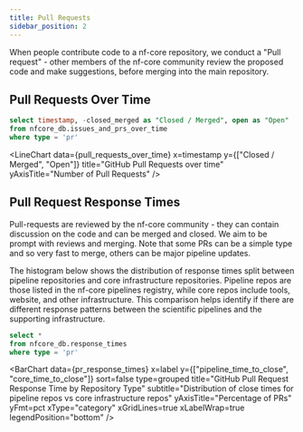 ```yaml
---
title: Pull Requests
sidebar_position: 2
---
```


When people contribute code to a nf-core repository, we conduct a "Pull request" - other members of the nf-core community review the proposed code and make suggestions, before merging into the main repository.

## Pull Requests Over Time

```sql pull_requests_over_time
select timestamp, -closed_merged as "Closed / Merged", open as "Open"
from nfcore_db.issues_and_prs_over_time
where type = 'pr'
```

<LineChart
  data={pull_requests_over_time}
  x=timestamp
  y={["Closed / Merged", "Open"]}
  title="GitHub Pull Requests over time"
  yAxisTitle="Number of Pull Requests"
/>

## Pull Request Response Times

Pull-requests are reviewed by the nf-core community - they can contain discussion on the code and can be merged and closed. We aim to be prompt with reviews and merging. Note that some PRs can be a simple type and so very fast to merge, others can be major pipeline updates.

The histogram below shows the distribution of response times split between pipeline repositories and core infrastructure repositories. Pipeline repos are those listed in the nf-core pipelines registry, while core repos include tools, website, and other infrastructure. This comparison helps identify if there are different response patterns between the scientific pipelines and the supporting infrastructure.

```sql pr_response_times
select *
from nfcore_db.response_times
where type = 'pr'
```

<BarChart
data={pr_response_times}
x=label
y={["pipeline_time_to_close", "core_time_to_close"]}
sort=false
type=grouped
title="GitHub Pull Request Response Time by Repository Type"
subtitle="Distribution of close times for pipeline repos vs core infrastructure repos"
yAxisTitle="Percentage of PRs"
yFmt=pct
xType="category"
xGridLines=true
xLabelWrap=true
legendPosition="bottom"
/>

<LastRefreshed prefix="Data last updated"/>